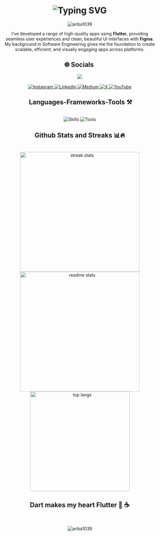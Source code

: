 <h1 align="center">
 <img src="https://readme-typing-svg.herokuapp.com/?font=Righteous&size=35&center=true&vCenter=true&width=500&height=70&duration=4000&lines=I'm+Ariba;Software+Engineer;A+Mobile+Application+Developer+📱;Flutter+Expert;Multi-platform+App+Developer;" alt="Typing SVG" />
</h1>

<p align="center">
 <img align="center" src="https://media.giphy.com/media/v1.Y2lkPTc5MGI3NjExaDlwNHFrcXFpYXM5OWRsc3l4NzlwMGliZHZjbm1sZjRtdmpkZmY0NSZlcD12MV9naWZzX3NlYXJjaCZjdD1n/E89xxATM4iZoPdr6Tb/giphy.gif" alt="ariba1039" />
</p>



<p align="center">
 I've developed a range of high-quality apps using <strong>Flutter</strong>, providing seamless user experiences and clean, beautiful UI interfaces with <strong>Figma</strong>. My background in Software Engineering gives me the foundation to create scalable, efficient, and visually engaging apps across platforms.
</p>

<h2 align="center">🌐 Socials ️</h2>

<div align="center">
 <img src="https://skillicons.dev/icons?i=Instagram,MEDIUM,LinkedIn,X,Youtube alt="Skills" />
 
</div>
<div align="center"><br>
 <a href="https://instagram.com/ariba.dev">
 <img src="https://img.shields.io/badge/Instagram-%23E4405F.svg?logo=Instagram&logoColor=white" alt="Instagram" />
 </a>
 <a href="https://linkedin.com/in/ariba1039">
 <img src="https://img.shields.io/badge/LinkedIn-%230077B5.svg?logo=linkedin&logoColor=white" alt="LinkedIn" />
 </a>
 <a href="https://medium.com/@aribadev">
 <img src="https://img.shields.io/badge/Medium-12100E?logo=medium&logoColor=white" alt="Medium" />
 </a>
 <a href="https://x.com/ariba_hussain10">
 <img src="https://img.shields.io/badge/X-black.svg?logo=X&logoColor=white" alt="X" />
 </a>
 
 <a href="https://www.youtube.com/@ariba.dev10">
 <img src="https://img.shields.io/badge/YouTube-%23FF0000.svg?logo=YouTube&logoColor=white" alt="YouTube" />
 </a>
</div>

<h2 align="center">️ Languages-Frameworks-Tools ⚒️</h2>
<br/>
<div align="center">
 <img src="https://skillicons.dev/icons?i=flutter,dart,typescript,html,css,nodejs,firebase,supabase,appwrite" alt="Skills" />
 <img src="https://skillicons.dev/icons?i=git,github,mysql,mongodb,aws,java,javascript,postman,figma,react,xd" alt="Tools" />
</div>

<h2 align="center">Github Stats and Streaks 📊🔥</h2>
<br>
<div align="center">
 <img width="390" src="https://github-readme-streak-stats-salesp07.vercel.app/?user=ariba1039&count_private=true&theme=react&border_radius=10" alt="streak stats" />
 <img width="390" src="https://github-readme-stats-salesp07.vercel.app/api?username=ariba1039&count_private=true&show_icons=true&theme=react&rank_icon=github&border_radius=10" alt="readme stats" />
 <br/>
 <img width="325" align="center" src="https://github-readme-stats-salesp07.vercel.app/api/top-langs/?username=ariba1039&hide=HTML&langs_count=8&layout=compact&theme=react&border_radius=10&size_weight=0.5&count_weight=0.5&exclude_repo=github-readme-stats" alt="top langs" />
</div>

<h2 align="center">Dart makes my heart Flutter 💜 ☕️</h2>
<br/>
<div align="center">
 <p align="center">
 <img align="center" src="https://media0.giphy.com/media/CcwLAV11cALh3OuEJ5/giphy.gif?cid=ecf05e47smrczov1mdgwlsn80gf8up6dgma2m3vhzrc2yqzv&rid=giphy.gif&ct=g" alt="ariba1039" />
 </p>
</div>
